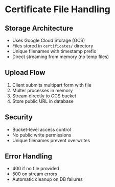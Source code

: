# Certificate File Handling

## Storage Architecture
- Uses Google Cloud Storage (GCS)
- Files stored in `certificates/` directory
- Unique filenames with timestamp prefix
- Direct streaming from memory (no temp files)

## Upload Flow
1. Client submits multipart form with file
2. Multer processes in memory
3. Stream directly to GCS bucket
4. Store public URL in database

## Security
- Bucket-level access control
- No public write permissions
- Unique filenames prevent overwrites

## Error Handling
- 400 if no file provided
- 500 on stream errors
- Automatic cleanup on DB failures